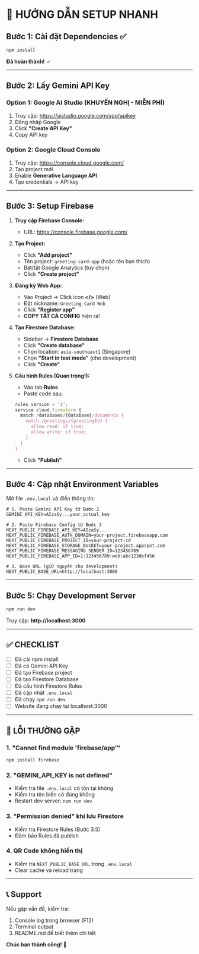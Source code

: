 # 🚀 HƯỚNG DẪN SETUP NHANH

## Bước 1: Cài đặt Dependencies ✅
```powershell
npm install
```
**Đã hoàn thành!** ✓

---

## Bước 2: Lấy Gemini API Key

### Option 1: Google AI Studio (KHUYẾN NGHỊ - MIỄN PHÍ)
1. Truy cập: https://aistudio.google.com/app/apikey
2. Đăng nhập Google
3. Click **"Create API Key"**
4. Copy API key

### Option 2: Google Cloud Console
1. Truy cập: https://console.cloud.google.com/
2. Tạo project mới
3. Enable **Generative Language API**
4. Tạo credentials → API key

---

## Bước 3: Setup Firebase

1. **Truy cập Firebase Console:**
   - URL: https://console.firebase.google.com/

2. **Tạo Project:**
   - Click **"Add project"**
   - Tên project: `greeting-card-app` (hoặc tên bạn thích)
   - Bật/tắt Google Analytics (tùy chọn)
   - Click **"Create project"**

3. **Đăng ký Web App:**
   - Vào Project → Click icon **</>** (Web)
   - Đặt nickname: `Greeting Card Web`
   - Click **"Register app"**
   - **COPY TẤT CẢ CONFIG** hiện ra!

4. **Tạo Firestore Database:**
   - Sidebar → **Firestore Database**
   - Click **"Create database"**
   - Chọn location: `asia-southeast1` (Singapore)
   - Chọn **"Start in test mode"** (cho development)
   - Click **"Create"**

5. **Cấu hình Rules (Quan trọng!):**
   - Vào tab **Rules**
   - Paste code sau:
   ```javascript
   rules_version = '2';
   service cloud.firestore {
     match /databases/{database}/documents {
       match /greetings/{greetingId} {
         allow read: if true;
         allow write: if true;
       }
     }
   }
   ```
   - Click **"Publish"**

---

## Bước 4: Cập nhật Environment Variables

Mở file `.env.local` và điền thông tin:

```env
# 1. Paste Gemini API Key từ Bước 2
GEMINI_API_KEY=AIzaSy...your_actual_key

# 2. Paste Firebase Config từ Bước 3
NEXT_PUBLIC_FIREBASE_API_KEY=AIzaSy...
NEXT_PUBLIC_FIREBASE_AUTH_DOMAIN=your-project.firebaseapp.com
NEXT_PUBLIC_FIREBASE_PROJECT_ID=your-project-id
NEXT_PUBLIC_FIREBASE_STORAGE_BUCKET=your-project.appspot.com
NEXT_PUBLIC_FIREBASE_MESSAGING_SENDER_ID=123456789
NEXT_PUBLIC_FIREBASE_APP_ID=1:123456789:web:abc123def456

# 3. Base URL (giữ nguyên cho development)
NEXT_PUBLIC_BASE_URL=http://localhost:3000
```

---

## Bước 5: Chạy Development Server

```powershell
npm run dev
```

Truy cập: **http://localhost:3000**

---

## ✅ CHECKLIST

- [ ] Đã cài npm install
- [ ] Đã có Gemini API Key
- [ ] Đã tạo Firebase project
- [ ] Đã tạo Firestore Database
- [ ] Đã cấu hình Firestore Rules
- [ ] Đã cập nhật `.env.local`
- [ ] Đã chạy `npm run dev`
- [ ] Website đang chạy tại localhost:3000

---

## 🐛 LỖI THƯỜNG GẶP

### 1. "Cannot find module 'firebase/app'"
```powershell
npm install firebase
```

### 2. "GEMINI_API_KEY is not defined"
- Kiểm tra file `.env.local` có tồn tại không
- Kiểm tra tên biến có đúng không
- Restart dev server: `npm run dev`

### 3. "Permission denied" khi lưu Firestore
- Kiểm tra Firestore Rules (Bước 3.5)
- Đảm bảo Rules đã publish

### 4. QR Code không hiển thị
- Kiểm tra `NEXT_PUBLIC_BASE_URL` trong `.env.local`
- Clear cache và reload trang

---

## 📞 Support

Nếu gặp vấn đề, kiểm tra:
1. Console log trong browser (F12)
2. Terminal output
3. README.md để biết thêm chi tiết

**Chúc bạn thành công! 🎉**
